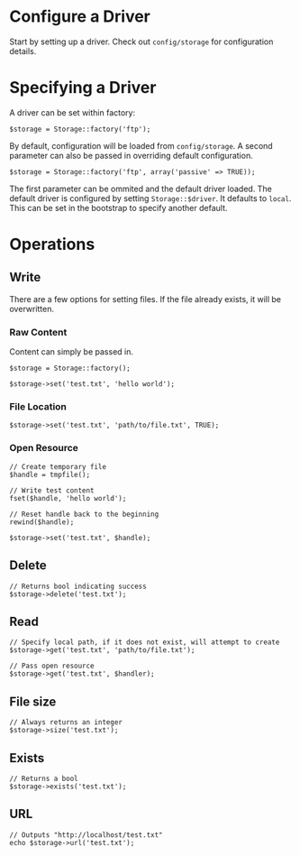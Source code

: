 # Configure a Driver

Start by setting up a driver. Check out `config/storage` for configuration details.

# Specifying a Driver

A driver can be set within factory:

	$storage = Storage::factory('ftp');

By default, configuration will be loaded from `config/storage`. A second parameter can also be passed 
in overriding default configuration.

	$storage = Storage::factory('ftp', array('passive' => TRUE));

The first parameter can be ommited and the default driver loaded. The default driver is configured 
by setting `Storage::$driver`. It defaults to `local`. This can be set in the bootstrap to specify 
another default.

# Operations

## Write

There are a few options for setting files. If the file already exists, it will be overwritten.

### Raw Content

Content can simply be passed in.

	$storage = Storage::factory();
	
	$storage->set('test.txt', 'hello world');
	
### File Location
	
	$storage->set('test.txt', 'path/to/file.txt', TRUE);
	
### Open Resource
	
	// Create temporary file
	$handle = tmpfile();
		
	// Write test content
	fset($handle, 'hello world');

	// Reset handle back to the beginning
	rewind($handle);
	
	$storage->set('test.txt', $handle);	
	
## Delete

	// Returns bool indicating success
	$storage->delete('test.txt');
	
## Read

	// Specify local path, if it does not exist, will attempt to create
	$storage->get('test.txt', 'path/to/file.txt');
	
	// Pass open resource
	$storage->get('test.txt', $handler);
	
## File size

	// Always returns an integer
	$storage->size('test.txt');	
	
## Exists

	// Returns a bool
	$storage->exists('test.txt');
	
## URL

	// Outputs "http://localhost/test.txt"
	echo $storage->url('test.txt');